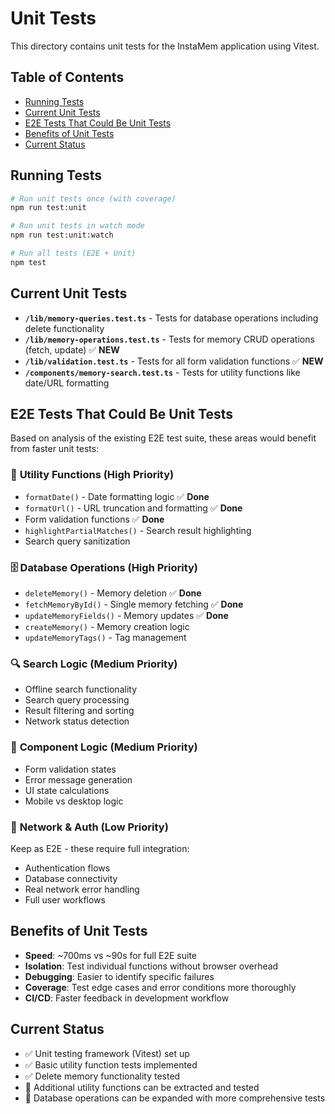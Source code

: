 # Unit Tests

This directory contains unit tests for the InstaMem application using Vitest.

## Table of Contents

-   [Running Tests](#running-tests)
-   [Current Unit Tests](#current-unit-tests)
-   [E2E Tests That Could Be Unit Tests](#e2e-tests-that-could-be-unit-tests)
-   [Benefits of Unit Tests](#benefits-of-unit-tests)
-   [Current Status](#current-status)

## Running Tests

```bash
# Run unit tests once (with coverage)
npm run test:unit

# Run unit tests in watch mode
npm run test:unit:watch

# Run all tests (E2E + Unit)
npm test
```

## Current Unit Tests

-   **`/lib/memory-queries.test.ts`** - Tests for database operations including delete functionality
-   **`/lib/memory-operations.test.ts`** - Tests for memory CRUD operations (fetch, update) ✅ **NEW**
-   **`/lib/validation.test.ts`** - Tests for all form validation functions ✅ **NEW**
-   **`/components/memory-search.test.ts`** - Tests for utility functions like date/URL formatting

## E2E Tests That Could Be Unit Tests

Based on analysis of the existing E2E test suite, these areas would benefit from faster unit tests:

### 🔧 **Utility Functions (High Priority)**

-   `formatDate()` - Date formatting logic ✅ **Done**
-   `formatUrl()` - URL truncation and formatting ✅ **Done**
-   Form validation functions ✅ **Done**
-   `highlightPartialMatches()` - Search result highlighting
-   Search query sanitization

### 🗄️ **Database Operations (High Priority)**

-   `deleteMemory()` - Memory deletion ✅ **Done**
-   `fetchMemoryById()` - Single memory fetching ✅ **Done**
-   `updateMemoryFields()` - Memory updates ✅ **Done**
-   `createMemory()` - Memory creation logic
-   `updateMemoryTags()` - Tag management

### 🔍 **Search Logic (Medium Priority)**

-   Offline search functionality
-   Search query processing
-   Result filtering and sorting
-   Network status detection

### 🎨 **Component Logic (Medium Priority)**

-   Form validation states
-   Error message generation
-   UI state calculations
-   Mobile vs desktop logic

### 📡 **Network & Auth (Low Priority)**

Keep as E2E - these require full integration:

-   Authentication flows
-   Database connectivity
-   Real network error handling
-   Full user workflows

## Benefits of Unit Tests

-   **Speed**: ~700ms vs ~90s for full E2E suite
-   **Isolation**: Test individual functions without browser overhead
-   **Debugging**: Easier to identify specific failures
-   **Coverage**: Test edge cases and error conditions more thoroughly
-   **CI/CD**: Faster feedback in development workflow

## Current Status

-   ✅ Unit testing framework (Vitest) set up
-   ✅ Basic utility function tests implemented
-   ✅ Delete memory functionality tested
-   🔄 Additional utility functions can be extracted and tested
-   🔄 Database operations can be expanded with more comprehensive tests
